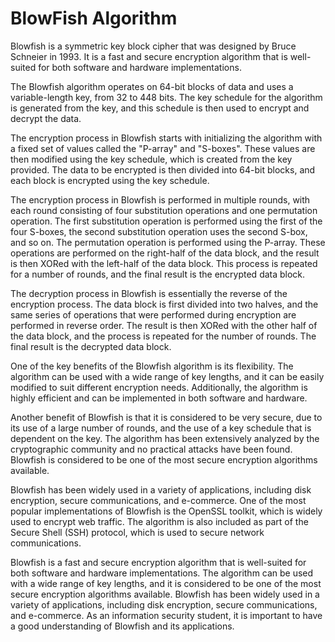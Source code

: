 # BlowFish Algorithm

Blowfish is a symmetric key block cipher that was designed by Bruce Schneier in 1993. It is a fast and secure encryption algorithm that is well-suited for both software and hardware implementations.

The Blowfish algorithm operates on 64-bit blocks of data and uses a variable-length key, from 32 to 448 bits. The key schedule for the algorithm is generated from the key, and this schedule is then used to encrypt and decrypt the data.

The encryption process in Blowfish starts with initializing the algorithm with a fixed set of values called the "P-array" and "S-boxes". These values are then modified using the key schedule, which is created from the key provided. The data to be encrypted is then divided into 64-bit blocks, and each block is encrypted using the key schedule.

The encryption process in Blowfish is performed in multiple rounds, with each round consisting of four substitution operations and one permutation operation. The first substitution operation is performed using the first of the four S-boxes, the second substitution operation uses the second S-box, and so on. The permutation operation is performed using the P-array. These operations are performed on the right-half of the data block, and the result is then XORed with the left-half of the data block. This process is repeated for a number of rounds, and the final result is the encrypted data block.

The decryption process in Blowfish is essentially the reverse of the encryption process. The data block is first divided into two halves, and the same series of operations that were performed during encryption are performed in reverse order. The result is then XORed with the other half of the data block, and the process is repeated for the number of rounds. The final result is the decrypted data block.

One of the key benefits of the Blowfish algorithm is its flexibility. The algorithm can be used with a wide range of key lengths, and it can be easily modified to suit different encryption needs. Additionally, the algorithm is highly efficient and can be implemented in both software and hardware.

Another benefit of Blowfish is that it is considered to be very secure, due to its use of a large number of rounds, and the use of a key schedule that is dependent on the key. The algorithm has been extensively analyzed by the cryptographic community and no practical attacks have been found. Blowfish is considered to be one of the most secure encryption algorithms available.

Blowfish has been widely used in a variety of applications, including disk encryption, secure communications, and e-commerce. One of the most popular implementations of Blowfish is the OpenSSL toolkit, which is widely used to encrypt web traffic. The algorithm is also included as part of the Secure Shell (SSH) protocol, which is used to secure network communications.

Blowfish is a fast and secure encryption algorithm that is well-suited for both software and hardware implementations. The algorithm can be used with a wide range of key lengths, and it is considered to be one of the most secure encryption algorithms available. Blowfish has been widely used in a variety of applications, including disk encryption, secure communications, and e-commerce. As an information security student, it is important to have a good understanding of Blowfish and its applications.